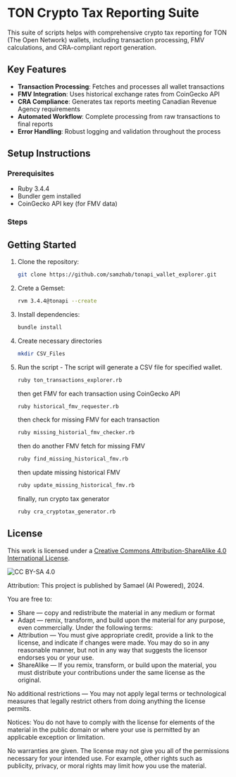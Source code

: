 # TON Crypto Tax Reporting Suite

This suite of scripts helps with comprehensive crypto tax reporting for TON (The Open Network) wallets, including transaction processing, FMV calculations, and CRA-compliant report generation.

## Key Features

- **Transaction Processing**: Fetches and processes all wallet transactions
- **FMV Integration**: Uses historical exchange rates from CoinGecko API
- **CRA Compliance**: Generates tax reports meeting Canadian Revenue Agency requirements
- **Automated Workflow**: Complete processing from raw transactions to final reports
- **Error Handling**: Robust logging and validation throughout the process

## Setup Instructions

### Prerequisites

- Ruby 3.4.4
- Bundler gem installed
- CoinGecko API key (for FMV data)

### Steps

## Getting Started

1. Clone the repository:
    ```sh
    git clone https://github.com/samzhab/tonapi_wallet_explorer.git
    ```
2. Crete a Gemset:
    ```sh
    rvm 3.4.4@tonapi --create
    ```

3. Install dependencies:
    ```sh
    bundle install
    ```

4. Create necessary directories
    ```sh
    mkdir CSV_Files
    ```

5. Run the script - The script will generate a CSV file for specified wallet.

    ```sh
    ruby ton_transactions_explorer.rb
    ```

    then get FMV for each transaction using CoinGecko API
    ```sh
    ruby historical_fmv_requester.rb
    ```

    then check for missing FMV for each transaction
    ```sh
    ruby missing_historial_fmv_checker.rb
    ```

    then do another FMV fetch for missing FMV
    ```sh
    ruby find_missing_historical_fmv.rb
    ```

    then update missing historical FMV
    ```sh
    ruby update_missing_historical_fmv.rb
    ```

    finally, run crypto tax generator
    ```sh
    ruby cra_cryptotax_generator.rb
    ```

 ## License
 This work is licensed under a [Creative Commons Attribution-ShareAlike 4.0 International License](http://creativecommons.org/licenses/by-sa/4.0/).

 ![CC BY-SA 4.0](https://i.creativecommons.org/l/by-sa/4.0/88x31.png)

 Attribution: This project is published by Samael (AI Powered), 2024.

 You are free to:
 - Share — copy and redistribute the material in any medium or format
 - Adapt — remix, transform, and build upon the material for any purpose, even commercially.
 Under the following terms:
 - Attribution — You must give appropriate credit, provide a link to the license, and indicate if changes were made. You may do so in any reasonable manner, but not in any way that suggests the licensor endorses you or your use.
 - ShareAlike — If you remix, transform, or build upon the material, you must distribute your contributions under the same license as the original.

 No additional restrictions — You may not apply legal terms or technological measures that legally restrict others from doing anything the license permits.

 Notices:
 You do not have to comply with the license for elements of the material in the public domain or where your use is permitted by an applicable exception or limitation.

 No warranties are given. The license may not give you all of the permissions necessary for your intended use. For example, other rights such as publicity, privacy, or moral rights may limit how you use the material.
